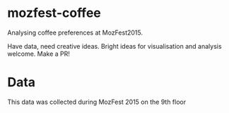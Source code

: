 # mozfest-coffee

Analysing coffee preferences at MozFest2015.

Have data, need creative ideas. Bright ideas for visualisation and analysis welcome. Make a PR!


# Data

This data was collected during MozFest 2015 on the 9th floor
